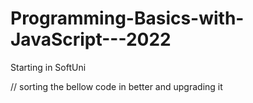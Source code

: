 # Programming-Basics-with-JavaScript---2022
Starting in SoftUni

// sorting the bellow code in better and upgrading it
